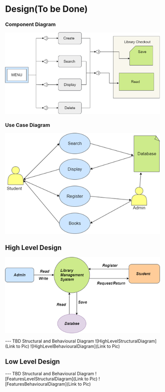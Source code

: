 # Design(To be Done)

### Component Diagram
![Component diagram](https://github.com/DhyeyaPatel/Mini_Project/blob/master/5_Images/Component%20Diagram.png)

### Use Case Diagram
![Used case diagram](https://github.com/DhyeyaPatel/Mini_Project/blob/master/5_Images/Used%20Case%20Diagram.png)


## High Level Design 
![high level](https://github.com/DhyeyaPatel/Mini_Project/blob/master/5_Images/high%20level.png)


--- TBD Structural and Behavioural Diagram
![HighLevelStructuralDiagram](Link to Pic)
![HighLevelBehaviouralDiagram](Link to Pic)

## Low Level Design 

--- TBD Structural and Behavioural Diagram
![FeaturesLevelStructuralDiagram](Link to Pic)
![FeaturesBehaviouralDiagram](Link to Pic)

